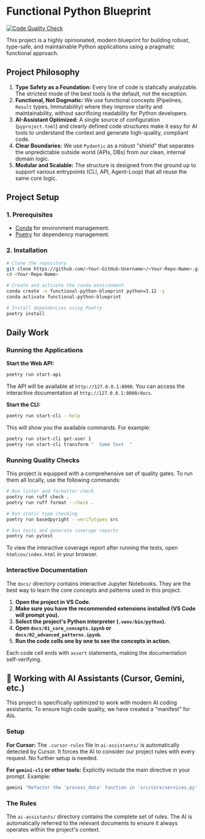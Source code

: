 # Functional Python Blueprint

[![Code Quality Check](https://github.com/<Your-GitHub-Username>/<Your-Repo-Name>/actions/workflows/quality.yml/badge.svg)](https://github.com/<Your-GitHub-Username>/<Your-Repo-Name>/actions/workflows/quality.yml)

This project is a highly opinionated, modern blueprint for building robust, type-safe, and maintainable Python applications using a pragmatic functional approach.

## Project Philosophy

1.  **Type Safety as a Foundation:** Every line of code is statically analyzable. The strictest mode of the best tools is the default, not the exception.
2.  **Functional, Not Dogmatic:** We use functional concepts (Pipelines, `Result` types, Immutability) where they improve clarity and maintainability, without sacrificing readability for Python developers.
3.  **AI-Assistant Optimized:** A single source of configuration (`pyproject.toml`) and clearly defined code structures make it easy for AI tools to understand the context and generate high-quality, compliant code.
4.  **Clear Boundaries:** We use `Pydantic` as a robust "shield" that separates the unpredictable outside world (APIs, DBs) from our clean, internal domain logic.
5.  **Modular and Scalable:** The structure is designed from the ground up to support various entrypoints (CLI, API, Agent-Loop) that all reuse the same core logic.

## Project Setup

### 1. Prerequisites
- [Conda](https://docs.conda.io/en/latest/miniconda.html) for environment management.
- [Poetry](https://python-poetry.org/docs/#installation) for dependency management.

### 2. Installation

```bash
# Clone the repository
git clone https://github.com/<Your-GitHub-Username>/<Your-Repo-Name>.git
cd <Your-Repo-Name>

# Create and activate the conda environment
conda create -n functional-python-blueprint python=3.12 -y
conda activate functional-python-blueprint

# Install dependencies using Poetry
poetry install
```

## Daily Work

### Running the Applications

**Start the Web API:**
```bash
poetry run start-api
```
The API will be available at `http://127.0.0.1:8000`. You can access the interactive documentation at `http://127.0.0.1:8000/docs`.

**Start the CLI:**
```bash
poetry run start-cli --help
```
This will show you the available commands. For example:
```bash
poetry run start-cli get-user 1
poetry run start-cli transform "  Some Text  "
```

### Running Quality Checks

This project is equipped with a comprehensive set of quality gates. To run them all locally, use the following commands:

```bash
# Run linter and formatter check
poetry run ruff check .
poetry run ruff format --check .

# Run static type checking
poetry run basedpyright --verifytypes src

# Run tests and generate coverage reports
poetry run pytest
```

To view the interactive coverage report after running the tests, open `htmlcov/index.html` in your browser.

### Interactive Documentation

The `docs/` directory contains interactive Jupyter Notebooks. They are the best way to learn the core concepts and patterns used in this project.

1.  **Open the project in VS Code.**
2.  **Make sure you have the recommended extensions installed (VS Code will prompt you).**
3.  **Select the project's Python interpreter (`.venv/bin/python`).**
4.  **Open `docs/01_core_concepts.ipynb` or `docs/02_advanced_patterns.ipynb`.**
5.  **Run the code cells one by one to see the concepts in action.**

Each code cell ends with `assert` statements, making the documentation self-verifying.

## 🤖 Working with AI Assistants (Cursor, Gemini, etc.)

This project is specifically optimized to work with modern AI coding assistants. To ensure high code quality, we have created a "manifest" for AIs.

### Setup

**For Cursor:**
The `.cursor-rules` file in `ai-assistants/` is automatically detected by Cursor. It forces the AI to consider our project rules with every request. No further setup is needed.

**For `gemini-cli` or other tools:**
Explicitly include the main directive in your prompt. Example:
```bash
gemini "Refactor the 'process_data' function in 'src/core/services.py'. Strictly follow the instructions from 'ai-assistants/01-main-directives.md'."
```

### The Rules

The `ai-assistants/` directory contains the complete set of rules. The AI is automatically referred to the relevant documents to ensure it always operates within the project's context.
